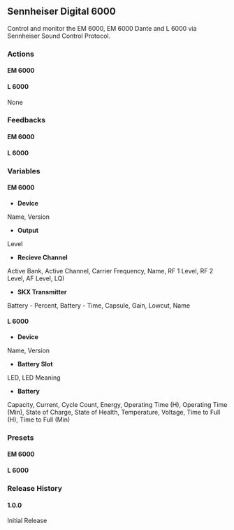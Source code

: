 ## Sennheiser Digital 6000

Control and monitor the EM 6000, EM 6000 Dante and L 6000 via Sennheiser Sound Control Protocol.

### Actions

#### EM 6000

#### L 6000

None

### Feedbacks

#### EM 6000

#### L 6000

### Variables

#### EM 6000

- **Device**

Name, Version

- **Output**

Level

- **Recieve Channel**

Active Bank, Active Channel, Carrier Frequency, Name, RF 1 Level, RF 2 Level, AF Level, LQI

- **SKX Transmitter**

Battery - Percent, Battery - Time, Capsule, Gain, Lowcut, Name

#### L 6000

- **Device**

Name, Version

- **Battery Slot**

LED, LED Meaning

- **Battery**

Capacity, Current, Cycle Count, Energy, Operating Time (H), Operating Time (Min), State of Charge, State of Health, Temperature, Voltage, Time to Full (H), Time to Full (Min)

### Presets

#### EM 6000

#### L 6000

### Release History

#### 1.0.0

Initial Release
